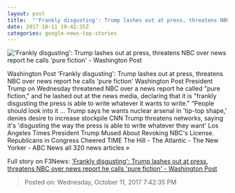 ```yaml
---
layout: post
title:  "'Frankly disgusting': Trump lashes out at press, threatens NBC over news report he calls 'pure fiction' - Washington Post"
date: 2017-10-11 19:42:35Z
categories: google-news-top-stories
---
```


!['Frankly disgusting': Trump lashes out at press, threatens NBC over news report he calls 'pure fiction' - Washington Post](https://img.washingtonpost.com/rf/image_1484w/2010-2019/Wires/Images/2017-10-07/Reuters/2017-10-07T221604Z_978119108_RC19675C4BB0_RTRMADP_3_USA-TRUMP.jpg?t=20170517)

Washington Post 'Frankly disgusting': Trump lashes out at press, threatens NBC over news report he calls 'pure fiction' Washington Post President Trump on Wednesday threatened NBC over a news report he called "pure fiction," and he lashed out at the news media, declaring that it is "frankly disgusting the press is able to write whatever it wants to write." “People should look into it ... Trump says he wants nuclear arsenal in 'tip-top shape,' denies desire to increase stockpile CNN Trump threatens networks, saying it's 'disgusting the way the press is able to write whatever they want' Los Angeles Times President Trump Mused About Revoking NBC's License. Republicans in Congress Cheered TIME The Hill - The Atlantic - The New Yorker - ABC News all 320 news articles »


Full story on F3News: ['Frankly disgusting': Trump lashes out at press, threatens NBC over news report he calls 'pure fiction' - Washington Post](http://www.f3nws.com/n/jketHE)

> Posted on: Wednesday, October 11, 2017 7:42:35 PM
